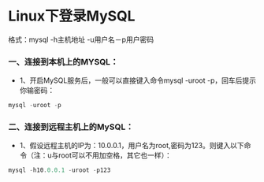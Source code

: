 # Linux下登录MySQL
格式：mysql -h主机地址 -u用户名－p用户密码

### 一、连接到本机上的MYSQL：
* 1、开启MySQL服务后，一般可以直接键入命令mysql -uroot -p，回车后提示你输密码：
```js
mysql -uroot -p
```
### 二、连接到远程主机上的MySQL：
* 1、假设远程主机的IP为：10.0.0.1，用户名为root,密码为123。则键入以下命令（注：u与root可以不用加空格，其它也一样）：

```js
mysql -h10.0.0.1 -uroot -p123
```
